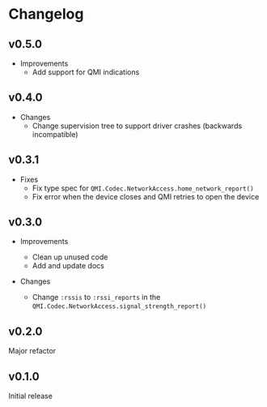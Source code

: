 # Changelog

## v0.5.0

* Improvements
  * Add support for QMI indications

## v0.4.0

* Changes
  * Change supervision tree to support driver crashes (backwards incompatible)

## v0.3.1

* Fixes
  * Fix type spec for `QMI.Codec.NetworkAccess.home_network_report()`
  * Fix error when the device closes and QMI retries to open the device

## v0.3.0

* Improvements
  * Clean up unused code
  * Add and update docs

* Changes
  * Change `:rssis` to `:rssi_reports` in the
   `QMI.Codec.NetworkAccess.signal_strength_report()`

## v0.2.0

Major refactor

## v0.1.0

Initial release
